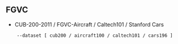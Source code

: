 ## FGVC

- CUB-200-2011 / FGVC-Aircraft / Caltech101 / Stanford Cars
```
    --dataset [ cub200 / aircraft100 / caltech101 / cars196 ]
```